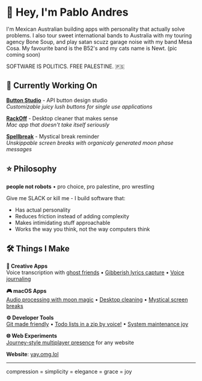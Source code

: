 # 👋 Hey, I'm Pablo Andres

I'm Mexican Australian building apps with personality that actually solve problems.
I also tour sweet international bands to Australia with my touring agency Bone Soup, 
and play satan scuzz garage noise with my band Mesa Cosa. My favourite band is the B52's and my cats name is Newt. (pic coming soon)

SOFTWARE IS POLITICS. FREE PALESTINE. 🇵🇸

## 🎯 Currently Working On

**[Button Studio](https://github.com/pibulus/button-studio)** - API button design studio  
*Customizable juicy lush buttons for single use applications*

**[RackOff](https://github.com/pibulus/rackoff)** - Desktop cleaner that makes sense  
*Mac app that doesn't take itself seriously*

**[Spellbreak](https://github.com/pibulus/spellbreak)** - Mystical break reminder  
*Unskippable screen breaks with organicaly generated moon phase messages*

## ⭐ Philosophy

**people not robots** • pro choice, pro palestine, pro wrestling

Give me SLACK or kill me - I build software that:
- Has actual personality
- Reduces friction instead of adding complexity  
- Makes intimidating stuff approachable
- Works the way you think, not the way computers think

## 🛠 Things I Make

**🎵 Creative Apps**  
Voice transcription with [ghost friends](https://github.com/pibulus/talktype) • [Gibberish lyrics capture](https://github.com/pibulus/riffrap) • [Voice journaling](https://github.com/pibulus/daysay)

**🎮 macOS Apps**  
[Audio processing with moon magic](https://github.com/pibulus/hexbloop) • [Desktop cleaning](https://github.com/pibulus/rackoff) • [Mystical screen breaks](https://github.com/pibulus/spellbreak)

**⚙️ Developer Tools**  
[Git made friendly](https://github.com/pibulus/git-monkey) • [Todo lists in a zip by voice!](https://github.com/pibulus/ziplist) • [System maintenance joy](https://github.com/pibulus/house-keeper)

**🌐 Web Experiments**  
[Journey-style multiplayer presence](https://github.com/pibulus/ambient-presence) for any website


**Website**: [yay.omg.lol](https://yay.omg.lol/)

---
compression = simplicity = elegance = grace = joy
